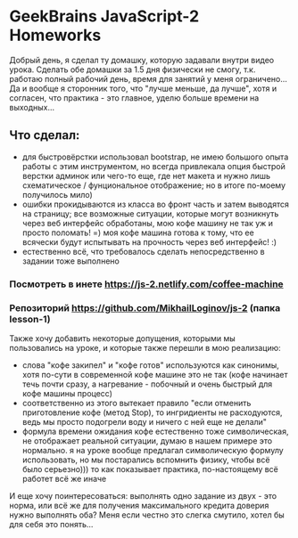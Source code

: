 # GeekBrains JavaScript-2 Homeworks

Добрый день, я сделал ту домашку, которую задавали внутри видео урока. Сделать обе домашки за 1.5 дня физически не смогу, т.к. работаю полный рабочий день, время для занятий у меня ограничено... Да и вообще я сторонник того, что "лучше меньше, да лучше", хотя и согласен, что практика - это главное, уделю больше времени на выходных...

## Что сделал:
- для быстровёрстки использовал bootstrap, не имею большого опыта работы с этим инструментом, но всегда привлекала опция быстрой верстки админок или чего-то еще, где нет макета и нужно лишь схематическое / фунциональное отображение; но в итоге по-моему получилось мило)
- ошибки прокидываются из класса во фронт часть и затем выводятся на страницу; все возможные ситуации, которые могут возникнуть через веб интерфейс обработаны, мою кофе машину не так уж и просто поломать! =) моя кофе машина готова к тому, что ее всячески будут испытывать на прочность через веб интерфейс! :)
- естественно всё, что требовалось сделать непосредственно в задании тоже выполнено

### Посмотреть в инете https://js-2.netlify.com/coffee-machine
### Репозиторий https://github.com/MikhailLoginov/js-2  (папка lesson-1)

Также хочу добавить некоторые допущения, которыми мы пользовались на уроке, и которые также перешли в мою реализацию:

- слова "кофе закипел" и "кофе готов" используются как синонимы, хотя по-сути в современной кофе машине это не так (кофе начинает течь почти сразу, а нагревание - побочный и очень быстрый для кофе машины процесс)
- соответственно из этого вытекает правило "если отменить приготовление кофе (метод Stop), то ингридиенты не расходуются, ведь мы просто подогрели воду и ничего с ней еще не делали"
- формула времени ожидания кофе естественно тоже символическая, не отображает реальной ситуации, думаю в нашем примере это нормально. я на уроке вообще предлагал символическую формулу использовать, но мы постарались вспомнить физику, чтобы всё было серьезно))) то как показывает практика, по-настоящему всё работет всё же иначе

И еще хочу поинтересоваться: выполнять одно задание из двух - это норма, или всё же для получения максимального кредита доверия нужно выполнять оба? Меня если честно это слегка смутило, хотел бы для себя это понять...
